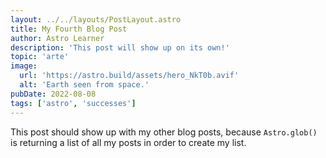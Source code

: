 ```yaml
---
layout: ../../layouts/PostLayout.astro
title: My Fourth Blog Post
author: Astro Learner
description: 'This post will show up on its own!'
topic: 'arte'
image:
  url: 'https://astro.build/assets/hero_NkT0b.avif'
  alt: 'Earth seen from space.'
pubDate: 2022-08-08
tags: ['astro', 'successes']
---
```


This post should show up with my other blog posts, because `Astro.glob()` is returning a list of all my posts in order to create my list.

